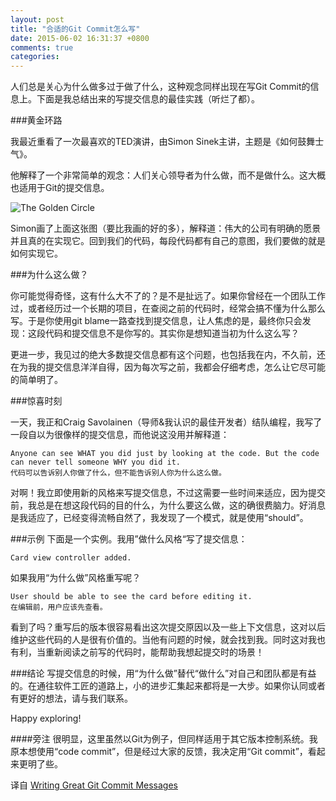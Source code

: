 ```yaml
---
layout: post
title: "合适的Git Commit怎么写"
date: 2015-06-02 16:31:37 +0800
comments: true
categories: 
---
```


人们总是关心为什么做多过于做了什么，这种观念同样出现在写Git Commit的信息上。下面是我总结出来的写提交信息的最佳实践（听烂了都）。

###黄金环路

我最近重看了一次最喜欢的TED演讲，由Simon Sinek主讲，主题是《如何鼓舞士气》。

他解释了一个非常简单的观念：人们关心领导者为什么做，而不是做什么。这大概也适用于Git的提交信息。


![The Golden Circle](http://i.imgur.com/QCpZaIk.png)

Simon画了上面这张图（要比我画的好的多），解释道：伟大的公司有明确的愿景并且真的在实现它。回到我们的代码，每段代码都有自己的意图，我们要做的就是如何实现它。

###为什么这么做？

你可能觉得奇怪，这有什么大不了的？是不是扯远了。如果你曾经在一个团队工作过，或者经历过一个长期的项目，在查阅之前的代码时，经常会搞不懂为什么那么写。于是你使用git blame一路查找到提交信息，让人焦虑的是，最终你只会发现：这段代码和提交信息不是你写的。其实你是想知道当初为什么这么写？

更进一步，我见过的绝大多数提交信息都有这个问题，也包括我在内，不久前，还在为我的提交信息洋洋自得，因为每次写之前，我都会仔细考虑，怎么让它尽可能的简单明了。


###惊喜时刻

一天，我正和Craig Savolainen（导师&我认识的最佳开发者）结队编程，我写了一段自以为很像样的提交信息，而他说这没用并解释道：

    Anyone can see WHAT you did just by looking at the code. But the code can never tell someone WHY you did it.
	代码可以告诉别人你做了什么，但不能告诉别人你为什么这么做。

对啊！我立即使用新的风格来写提交信息，不过这需要一些时间来适应，因为提交前，我总是在想这段代码的目的什么，为什么要这么做，这的确很费脑力。好消息是我适应了，已经变得流畅自然了，我发现了一个模式，就是使用“should”。

###示例
下面是一个实例。我用”做什么风格“写了提交信息：

	Card view controller added.

如果我用“为什么做”风格重写呢？

    User should be able to see the card before editing it.
    在编辑前，用户应该先查看。

看到了吗？重写后的版本很容易看出这次提交原因以及一些上下文信息，这对以后维护这些代码的人是很有价值的。当他有问题的时候，就会找到我。同时这对我也有利，当重新阅读之前写的代码时，能帮助我想起提交时的场景！

###结论
写提交信息的时候，用“为什么做”替代“做什么”对自己和团队都是有益的。在通往软件工匠的道路上，小的进步汇集起来都将是一大步。如果你认同或者有更好的想法，请与我们联系。

Happy exploring!

####旁注
很明显，这里虽然以Git为例子，但同样适用于其它版本控制系统。我原本想使用“code commit”，但是经过大家的反馈，我决定用“Git commit”，看起来更明了些。


译自
[Writing Great Git Commit Messages](http://sundeepgupta.ca/writing-great-git-commit-messages/)